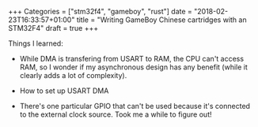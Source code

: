+++
Categories = ["stm32f4", "gameboy", "rust"]
date = "2018-02-23T16:33:57+01:00"
title = "Writing GameBoy Chinese cartridges with an STM32F4"
draft = true
+++

Things I learned: 

- While DMA is transfering from USART to RAM, the CPU can't access RAM, so I wonder if my asynchronous design has any benefit (while it clearly adds a lot of complexity).

- How to set up USART DMA

- There's one particular GPIO that can't be used because it's connected to the external clock source.  Took me a while to figure out!


